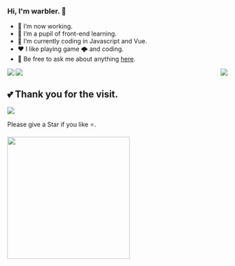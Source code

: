 <!--
 * @Author: 一尾流莺
 * @Description:
 * @Date: 2021-09-24 09:22:52
 * @LastEditTime: 2021-09-24 09:38:03
 * @FilePath: \ThinkingThigh-main\README.md
-->

### Hi, I'm warbler. 👋

- 🔭 I’m now working.
- 🌱 I’m a pupil of front-end learning.
- 🤔 I’m currently coding in Javascript and Vue.
- ❤️ I like playing game 🌩 and coding.
- 💬 Be free to ask me about anything [here](https://github.com/alanHzw/alanHzw/issues).
<img align="left" src="https://github-readme-stats.vercel.app/api?username=alanHzw&show_icons=true&hide_border=true">
<img align="right" src="https://github-readme-stats.vercel.app/api/top-langs/?username=alanHzw&hide_border=true">


![](https://activity-graph.herokuapp.com/graph?username=alanhzw&theme=github)

##  💕 Thank you for the visit.

![](http://profile-counter.glitch.me/alanhzw/count.svg)

Please give a Star if you like ⭐.

<img align="center"  height="280" src="https://pic2.zhimg.com/v2-28020003d4a493c78d8202ba6c35f179_b.webp">
